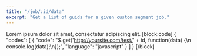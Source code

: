 ```yaml
---
title: "/job/:id/data"
excerpt: "Get a list of guids for a given custom segment job."
---
```

Lorem ipsum dolor sit amet, consectetur adipiscing elit.
[block:code]
{
  "codes": [
    {
      "code": "$.get('http://yoursite.com/test/' + id, function(data) {\n    console.log(data);\n});",
      "language": "javascript"
    }
  ]
}
[/block]